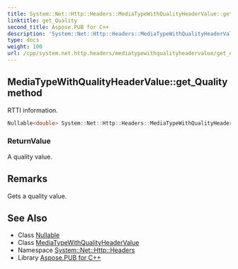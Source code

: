 ```yaml
---
title: System::Net::Http::Headers::MediaTypeWithQualityHeaderValue::get_Quality method
linktitle: get_Quality
second_title: Aspose.PUB for C++
description: 'System::Net::Http::Headers::MediaTypeWithQualityHeaderValue::get_Quality method. RTTI information in C++.'
type: docs
weight: 100
url: /cpp/system.net.http.headers/mediatypewithqualityheadervalue/get_quality/
---
```

## MediaTypeWithQualityHeaderValue::get_Quality method


RTTI information.

```cpp
Nullable<double> System::Net::Http::Headers::MediaTypeWithQualityHeaderValue::get_Quality()
```


### ReturnValue

A quality value.
## Remarks


Gets a quality value. 
## See Also

* Class [Nullable](../../../system/nullable/)
* Class [MediaTypeWithQualityHeaderValue](../)
* Namespace [System::Net::Http::Headers](../../)
* Library [Aspose.PUB for C++](../../../)
